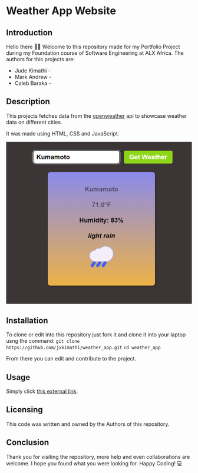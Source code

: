 # Weather App Website
## Introduction
Hello there 👋🏾 
Welcome to this repository made for my Portfolio Project during my Foundation course of Software Engineering at ALX Africa.
The authors for this projects are:
- Jude Kimathi -
- Mark Andrew  -
- Caleb Baraka -

## Description
This projects fetches data from the [openweather](https://openweathermap.org/api) api to showcase weather data on different cities.

It was made using HTML, CSS and JavaScript.

![project image example](/landing_page/overall.png)

## Installation
To clone or edit into this repository just fork it and clone it into your laptop usng the command:
`git clone https://github.com/jxkimathi/weather_app.git`
`cd weather_app`

From there you can edit and contribute to the project.

## Usage
Simply click [this external link](https://jxkimathi.github.io/weather_app/).

## Licensing
This code was written and owned by the Authors of this repository.

## Conclusion
Thank you for visiting the repository, more help and even collaborations are welcome.
I hope you found what you were looking for.
Happy Coding! 💻
